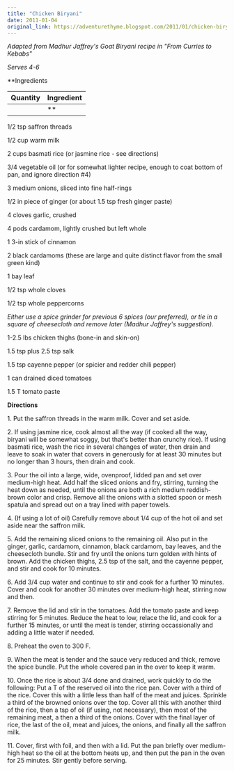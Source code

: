 ```yaml
---
title: "Chicken Biryani"
date: 2011-01-04
original_link: https://adventurethyme.blogspot.com/2011/01/chicken-biryani.html
---
```


_Adapted from Madhur Jaffrey's Goat Biryani recipe in "From Curries to Kebabs"_

_Serves 4-6_

**Ingredients

| Quantity | Ingredient |
| -------- | ---------- |
|  | ** |


1/2 tsp saffron threads

1/2 cup warm milk

2 cups basmati rice (or jasmine rice - see directions)

3/4 vegetable oil (or for somewhat lighter recipe, enough to coat bottom of pan, and ignore direction #4)

3 medium onions, sliced into fine half-rings

1/2 in piece of ginger (or about 1.5 tsp fresh ginger paste)

4 cloves garlic, crushed

  

4 pods cardamom, lightly crushed but left whole

1 3-in stick of cinnamon

2 black cardamoms (these are large and quite distinct flavor from the small green kind)

1 bay leaf

1/2 tsp whole cloves

1/2 tsp whole peppercorns

_Either use a spice grinder for previous 6 spices (our preferred), or tie in a square of cheesecloth and remove later (Madhur Jaffrey's suggestion)._

1-2.5 lbs chicken thighs (bone-in and skin-on)

1.5 tsp plus 2.5 tsp salk

1.5 tsp cayenne pepper (or spicier and redder chili pepper)

1 can drained diced tomatoes

1.5 T tomato paste

  

**Directions**

1\. Put the saffron threads in the warm milk. Cover and set aside.

  

2\. If using jasmine rice, cook almost all the way (if cooked all the way, biryani will be somewhat soggy, but that's better than crunchy rice). If using basmati rice, wash the rice in several changes of water, then drain and leave to soak in water that covers in generously for at least 30 minutes but no longer than 3 hours, then drain and cook.

  

3\. Pour the oil into a large, wide, ovenproof, lidded pan and set over medium-high heat. Add half the sliced onions and fry, stirring, turning the heat down as needed, until the onions are both a rich medium reddish-brown color and crisp. Remove all the onions with a slotted spoon or mesh spatula and spread out on a tray lined with paper towels.

  

4\. (If using a lot of oil) Carefully remove about 1/4 cup of the hot oil and set aside near the saffron milk.

  

5\. Add the remaining sliced onions to the remaining oil. Also put in the ginger, garlic, cardamom, cinnamon, black cardamom, bay leaves, and the cheesecloth bundle. Stir and fry until the onions turn golden with hints of brown. Add the chicken thighs, 2.5 tsp of the salt, and the cayenne pepper, and stir and cook for 10 minutes.

  

6\. Add 3/4 cup water and continue to stir and cook for a further 10 minutes. Cover and cook for another 30 minutes over medium-high heat, stirring now and then.

  

7\. Remove the lid and stir in the tomatoes. Add the tomato paste and keep stirring for 5 minutes. Reduce the heat to low, relace the lid, and cook for a further 15 minutes, or until the meat is tender, stirring occassionally and adding a little water if needed.

  

8\. Preheat the oven to 300 F.

  

9\. When the meat is tender and the sauce very reduced and thick, remove the spice bundle. Put the whole covered pan in the over to keep it warm.

  

10\. Once the rice is about 3/4 done and drained, work quickly to do the following: Put a T of the reserved oil into the rice pan. Cover with a third of the rice. Cover this with a little less than half of the meat and juices. Sprinkle a third of the browned onions over the top. Cover all this with another third of the rice, then a tsp of oil (if using, not necessary), then most of the remaining meat, a then a third of the onions. Cover with the final layer of rice, the last of the oil, meat and juices, the onions, and finally all the saffron milk.

  

11\. Cover, first with foil, and then with a lid. Put the pan briefly over medium-high heat so the oil at the bottom heats up, and then put the pan in the oven for 25 minutes. Stir gently before serving.